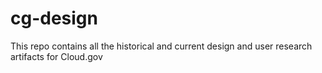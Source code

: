 # cg-design
This repo contains all the historical and current design and user research artifacts for Cloud.gov
